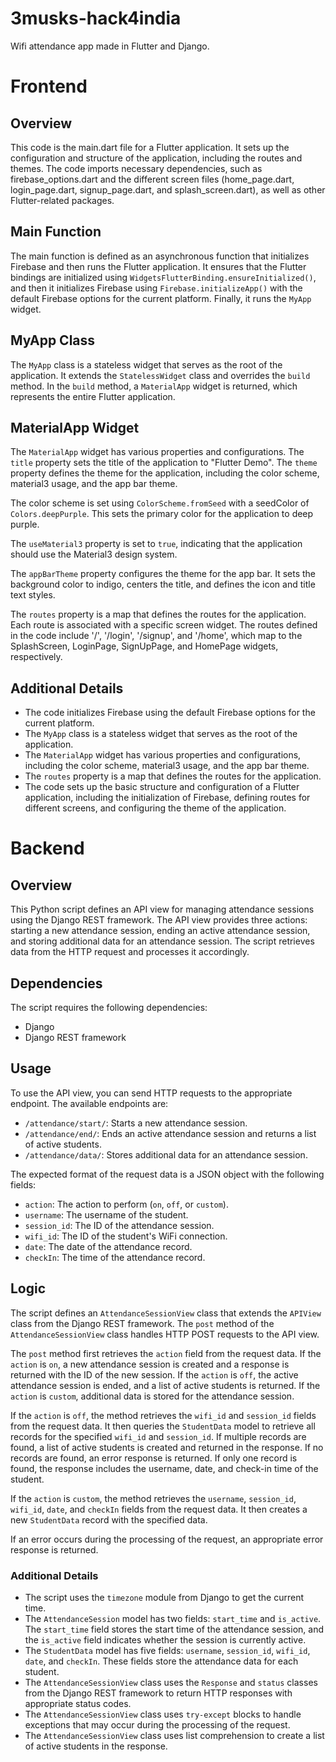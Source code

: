 # 3musks-hack4india
Wifi attendance app made in Flutter and Django.
# Frontend
## Overview

This code is the main.dart file for a Flutter application. It sets up the configuration and structure of the application, including the routes and themes. The code imports necessary dependencies, such as firebase_options.dart and the different screen files (home_page.dart, login_page.dart, signup_page.dart, and splash_screen.dart), as well as other Flutter-related packages.

## Main Function

The main function is defined as an asynchronous function that initializes Firebase and then runs the Flutter application. It ensures that the Flutter bindings are initialized using `WidgetsFlutterBinding.ensureInitialized()`, and then it initializes Firebase using `Firebase.initializeApp()` with the default Firebase options for the current platform. Finally, it runs the `MyApp` widget.

## MyApp Class

The `MyApp` class is a stateless widget that serves as the root of the application. It extends the `StatelessWidget` class and overrides the `build` method. In the `build` method, a `MaterialApp` widget is returned, which represents the entire Flutter application.

## MaterialApp Widget

The `MaterialApp` widget has various properties and configurations. The `title` property sets the title of the application to "Flutter Demo". The `theme` property defines the theme for the application, including the color scheme, material3 usage, and the app bar theme.

The color scheme is set using `ColorScheme.fromSeed` with a seedColor of `Colors.deepPurple`. This sets the primary color for the application to deep purple.

The `useMaterial3` property is set to `true`, indicating that the application should use the Material3 design system.

The `appBarTheme` property configures the theme for the app bar. It sets the background color to indigo, centers the title, and defines the icon and title text styles.

The `routes` property is a map that defines the routes for the application. Each route is associated with a specific screen widget. The routes defined in the code include '/', '/login', '/signup', and '/home', which map to the SplashScreen, LoginPage, SignUpPage, and HomePage widgets, respectively.

## Additional Details

- The code initializes Firebase using the default Firebase options for the current platform.
- The `MyApp` class is a stateless widget that serves as the root of the application.
- The `MaterialApp` widget has various properties and configurations, including the color scheme, material3 usage, and the app bar theme.
- The `routes` property is a map that defines the routes for the application.
- The code sets up the basic structure and configuration of a Flutter application, including the initialization of Firebase, defining routes for different screens, and configuring the theme of the application.


# Backend
## Overview
This Python script defines an API view for managing attendance sessions using the Django REST framework. The API view provides three actions: starting a new attendance session, ending an active attendance session, and storing additional data for an attendance session. The script retrieves data from the HTTP request and processes it accordingly. 

## Dependencies
The script requires the following dependencies:
- Django
- Django REST framework

## Usage
To use the API view, you can send HTTP requests to the appropriate endpoint. The available endpoints are:
- `/attendance/start/`: Starts a new attendance session.
- `/attendance/end/`: Ends an active attendance session and returns a list of active students.
- `/attendance/data/`: Stores additional data for an attendance session.

The expected format of the request data is a JSON object with the following fields:
- `action`: The action to perform (`on`, `off`, or `custom`).
- `username`: The username of the student.
- `session_id`: The ID of the attendance session.
- `wifi_id`: The ID of the student's WiFi connection.
- `date`: The date of the attendance record.
- `checkIn`: The time of the attendance record.

## Logic
The script defines an `AttendanceSessionView` class that extends the `APIView` class from the Django REST framework. The `post` method of the `AttendanceSessionView` class handles HTTP POST requests to the API view.

The `post` method first retrieves the `action` field from the request data. If the `action` is `on`, a new attendance session is created and a response is returned with the ID of the new session. If the `action` is `off`, the active attendance session is ended, and a list of active students is returned. If the `action` is `custom`, additional data is stored for the attendance session.

If the `action` is `off`, the method retrieves the `wifi_id` and `session_id` fields from the request data. It then queries the `StudentData` model to retrieve all records for the specified `wifi_id` and `session_id`. If multiple records are found, a list of active students is created and returned in the response. If no records are found, an error response is returned. If only one record is found, the response includes the username, date, and check-in time of the student.

If the `action` is `custom`, the method retrieves the `username`, `session_id`, `wifi_id`, `date`, and `checkIn` fields from the request data. It then creates a new `StudentData` record with the specified data.

If an error occurs during the processing of the request, an appropriate error response is returned.

### Additional Details
- The script uses the `timezone` module from Django to get the current time.
- The `AttendanceSession` model has two fields: `start_time` and `is_active`. The `start_time` field stores the start time of the attendance session, and the `is_active` field indicates whether the session is currently active.
- The `StudentData` model has five fields: `username`, `session_id`, `wifi_id`, `date`, and `checkIn`. These fields store the attendance data for each student. 
- The `AttendanceSessionView` class uses the `Response` and `status` classes from the Django REST framework to return HTTP responses with appropriate status codes. 
- The `AttendanceSessionView` class uses `try-except` blocks to handle exceptions that may occur during the processing of the request. 
- The `AttendanceSessionView` class uses list comprehension to create a list of active students in the response.

